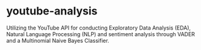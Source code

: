 # youtube-analysis
Utilizing the YouTube API for conducting Exploratory Data Analysis (EDA), Natural Language Processing (NLP) and sentiment analysis through VADER and a Multinomial Naive Bayes Classifier.
